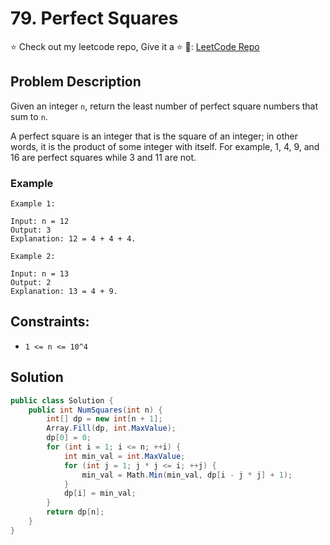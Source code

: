 # 79. Perfect Squares
⭐ Check out my leetcode repo, Give it a ⭐ 🔗: [LeetCode Repo](https://github.com/rishwal/leetcode)

## Problem Description

Given an integer `n`, return the least number of perfect square numbers that sum to `n`.

A perfect square is an integer that is the square of an integer; in other words, it is the product of some integer with itself. For example, 1, 4, 9, and 16 are perfect squares while 3 and 11 are not.

### Example

```plaintext
Example 1:

Input: n = 12
Output: 3
Explanation: 12 = 4 + 4 + 4.

Example 2:

Input: n = 13
Output: 2
Explanation: 13 = 4 + 9.
```

## Constraints:

- `1 <= n <= 10^4`

## Solution

```csharp
public class Solution {
    public int NumSquares(int n) {
        int[] dp = new int[n + 1];
        Array.Fill(dp, int.MaxValue);
        dp[0] = 0;
        for (int i = 1; i <= n; ++i) {
            int min_val = int.MaxValue;
            for (int j = 1; j * j <= i; ++j) {
                min_val = Math.Min(min_val, dp[i - j * j] + 1);
            }
            dp[i] = min_val;
        }
        return dp[n];
    }
}
```
